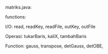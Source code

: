 matriks.java:

functions:

I/O: read, readKey, readFile, outKey, outFile

Operasi: tukarBaris, kaliX, tambahBaris

Function: gauss, transpose, detGauss, detOBE, 

